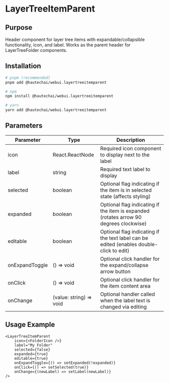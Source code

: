 # LayerTreeItemParent

## Purpose

Header component for layer tree items with expandable/collapsible functionality, icon, and label. Works as the parent header for LayerTreeFolder components.

## Installation

```bash
# pnpm (recommended)
pnpm add @hautechai/webui.layertreeitemparent

# npm
npm install @hautechai/webui.layertreeitemparent

# yarn
yarn add @hautechai/webui.layertreeitemparent
```

## Parameters

| Parameter      | Type                    | Description                                                                             |
| -------------- | ----------------------- | --------------------------------------------------------------------------------------- |
| icon           | React.ReactNode         | Required icon component to display next to the label                                    |
| label          | string                  | Required text label to display                                                          |
| selected       | boolean                 | Optional flag indicating if the item is in selected state (affects styling)             |
| expanded       | boolean                 | Optional flag indicating if the item is expanded (rotates arrow 90 degrees clockwise)   |
| editable       | boolean                 | Optional flag indicating if the text label can be edited (enables double-click to edit) |
| onExpandToggle | () => void              | Optional click handler for the expand/collapse arrow button                             |
| onClick        | () => void              | Optional click handler for the item content area                                        |
| onChange       | (value: string) => void | Optional handler called when the label text is changed via editing                      |

## Usage Example

```tsx
<LayerTreeItemParent
    icon={<FolderIcon />}
    label="My Folder"
    selected={false}
    expanded={true}
    editable={true}
    onExpandToggle={() => setExpanded(!expanded)}
    onClick={() => setSelected(true)}
    onChange={(newLabel) => setLabel(newLabel)}
/>
```
